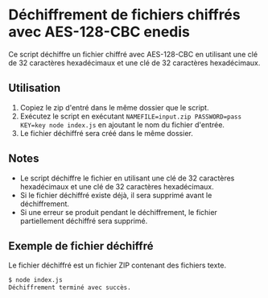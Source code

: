# Déchiffrement de fichiers chiffrés avec AES-128-CBC enedis

Ce script déchiffre un fichier chiffré avec AES-128-CBC en utilisant une clé de 32 caractères hexadécimaux et une clé de 32 caractères hexadécimaux.

## Utilisation

1. Copiez le zip d'entré dans le même dossier que le script.
2. Exécutez le script en exécutant `NAMEFILE=input.zip PASSWORD=pass KEY=key node index.js` en ajoutant le nom du fichier d'entrée.
3. Le fichier déchiffré sera créé dans le même dossier.

## Notes

- Le script déchiffre le fichier en utilisant une clé de 32 caractères hexadécimaux et une clé de 32 caractères hexadécimaux.
- Si le fichier déchiffré existe déjà, il sera supprimé avant le déchiffrement.
- Si une erreur se produit pendant le déchiffrement, le fichier partiellement déchiffré sera supprimé.

## Exemple de fichier déchiffré

Le fichier déchiffré est un fichier ZIP contenant des fichiers texte.

```bash
$ node index.js
Déchiffrement terminé avec succès.
```
